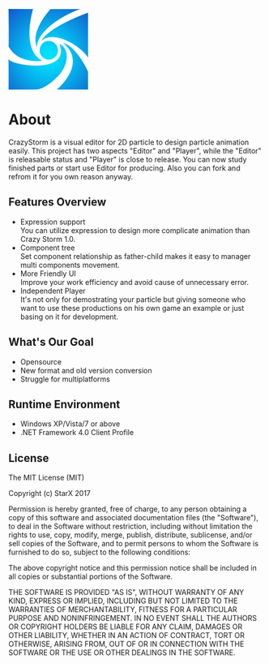 ![Logo](/logo.png)
# About
CrazyStorm is a visual editor for 2D particle to design particle animation easily.
This project has two aspects "Editor" and "Player", while the "Editor" is releasable status and "Player" is close to release.
You can now study finished parts or start use Editor for producing. Also you can fork and refrom it for you own reason anyway.

## Features Overview
- Expression support  
You can utilize expression to design more complicate animation than Crazy Storm 1.0.
- Component tree  
Set component relationship as father-child makes it easy to manager multi components movement.
- More Friendly UI  
Improve your work efficiency and avoid cause of unnecessary error.
- Independent Player  
It's not only for demostrating your particle but giving someone who want to use these productions on his own game an example or just basing on it for development. 

## What's Our Goal
- Opensource
- New format and old version conversion
- Struggle for multiplatforms

## Runtime Environment
- Windows XP/Vista/7 or above
- .NET Framework 4.0 Client Profile

## License
The MIT License (MIT)

Copyright (c) StarX 2017

Permission is hereby granted, free of charge, to any person obtaining a copy
of this software and associated documentation files (the "Software"), to deal
in the Software without restriction, including without limitation the rights
to use, copy, modify, merge, publish, distribute, sublicense, and/or sell
copies of the Software, and to permit persons to whom the Software is
furnished to do so, subject to the following conditions:

The above copyright notice and this permission notice shall be included in all
copies or substantial portions of the Software.

THE SOFTWARE IS PROVIDED "AS IS", WITHOUT WARRANTY OF ANY KIND, EXPRESS OR
IMPLIED, INCLUDING BUT NOT LIMITED TO THE WARRANTIES OF MERCHANTABILITY,
FITNESS FOR A PARTICULAR PURPOSE AND NONINFRINGEMENT. IN NO EVENT SHALL THE
AUTHORS OR COPYRIGHT HOLDERS BE LIABLE FOR ANY CLAIM, DAMAGES OR OTHER
LIABILITY, WHETHER IN AN ACTION OF CONTRACT, TORT OR OTHERWISE, ARISING FROM,
OUT OF OR IN CONNECTION WITH THE SOFTWARE OR THE USE OR OTHER DEALINGS IN THE
SOFTWARE.
